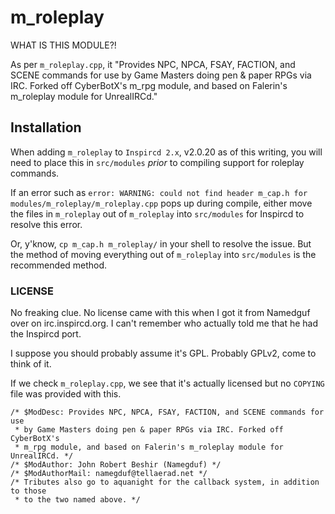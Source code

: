 # m_roleplay

WHAT IS THIS MODULE?!

As per `m_roleplay.cpp`, it "Provides NPC, NPCA, FSAY, FACTION, and SCENE commands for use by Game Masters doing pen & paper RPGs via IRC. Forked off CyberBotX's m_rpg module, and based on Falerin's m_roleplay module for UnrealIRCd."

## Installation

When adding `m_roleplay` to `Inspircd 2.x`, v2.0.20 as of this writing, you will need to place this in `src/modules` *prior* to compiling support for roleplay commands.

If an error such as `error: WARNING: could not find header m_cap.h for modules/m_roleplay/m_roleplay.cpp` pops up during compile, either move the files in `m_roleplay` out of `m_roleplay` into `src/modules` for Inspircd to resolve this error.

Or, y'know, `cp m_cap.h m_roleplay/` in your shell to resolve the issue. But the method of moving everything out of `m_roleplay` into `src/modules` is the recommended method.

### LICENSE

No freaking clue. No license came with this when I got it from Namedguf over on irc.inspircd.org. I can't remember who actually told me that he had the Inspircd port.

I suppose you should probably assume it's GPL. Probably GPLv2, come to think of it.

If we check `m_roleplay.cpp`, we see that it's actually licensed but no `COPYING` file was provided with this.

```
/* $ModDesc: Provides NPC, NPCA, FSAY, FACTION, and SCENE commands for use
 * by Game Masters doing pen & paper RPGs via IRC. Forked off CyberBotX's 
 * m_rpg module, and based on Falerin's m_roleplay module for UnrealIRCd. */
/* $ModAuthor: John Robert Beshir (Namegduf) */
/* $ModAuthorMail: namegduf@tellaerad.net */
/* Tributes also go to aquanight for the callback system, in addition to those
 * to the two named above. */
 ```
